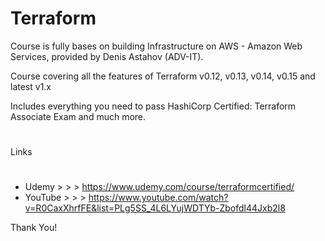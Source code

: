 # Terraform

Course is fully bases on building Infrastructure on AWS - Amazon Web Services, provided by Denis Astahov (ADV-IT).

Course covering all the features of Terraform v0.12, v0.13, v0.14, v0.15 and latest v1.x

Includes everything you need to pass HashiCorp Certified: Terraform Associate Exam and much more.

#
Links
#
- Udemy > > >
https://www.udemy.com/course/terraformcertified/
- YouTube > > >
https://www.youtube.com/watch?v=R0CaxXhrfFE&list=PLg5SS_4L6LYujWDTYb-Zbofdl44Jxb2l8

Thank You!